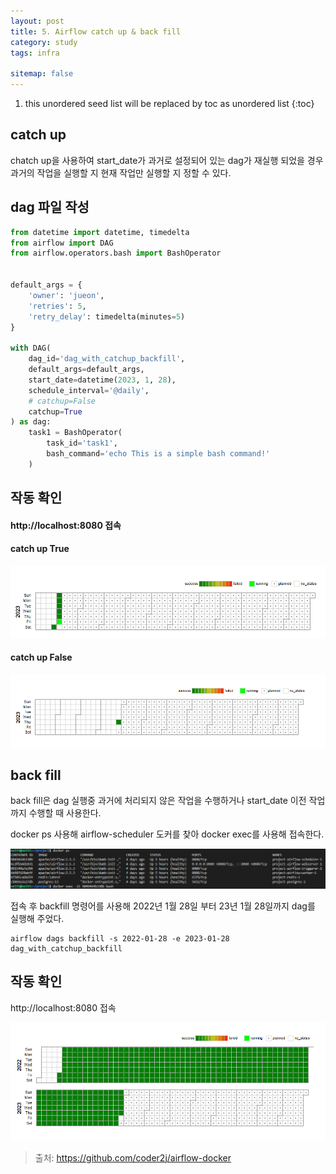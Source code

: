 ```yaml
---
layout: post
title: 5. Airflow catch up & back fill
category: study
tags: infra

sitemap: false
---
```

1. this unordered seed list will be replaced by toc as unordered list
{:toc}


## catch up
chatch up을 사용하여 start_date가 과거로 설정되어 있는 dag가 재실행 되었을 경우 과거의 작업을 실행할 지 현재 작업만 실행할 지 정할 수 있다.

## dag 파일 작성

```py
from datetime import datetime, timedelta
from airflow import DAG
from airflow.operators.bash import BashOperator


default_args = {
    'owner': 'jueon',
    'retries': 5,
    'retry_delay': timedelta(minutes=5)
}

with DAG(
    dag_id='dag_with_catchup_backfill',
    default_args=default_args,
    start_date=datetime(2023, 1, 28),
    schedule_interval='@daily',
    # catchup=False
    catchup=True
) as dag:
    task1 = BashOperator(
        task_id='task1',
        bash_command='echo This is a simple bash command!'
    )
```
## 작동 확인
#### http://localhost:8080 접속
#### catch up True  
![](/assets/img/post/airflow_catch_up/catch_up1.png)

#### catch up False  
![](/assets/img/post/airflow_catch_up/catch_up2.png)

## back fill
back fill은 dag 실행중 과거에 처리되지 않은 작업을 수행하거나 start_date 이전 작업까지 수행할 때 사용한다.


docker ps 사용해 airflow-scheduler 도커를 찾아 docker exec를 사용해 접속한다. 

![](/assets/img/post/airflow_catch_up/back_fill1.png)

접속 후 backfill 명령어를 사용해 2022년 1월 28일 부터 23년 1월 28일까지 dag를 실행해 주었다. 
```
airflow dags backfill -s 2022-01-28 -e 2023-01-28 dag_with_catchup_backfill
```
## 작동 확인
http://localhost:8080 접속

![](/assets/img/post/airflow_catch_up/back_fill2.png)

>출처: <https://github.com/coder2j/airflow-docker>